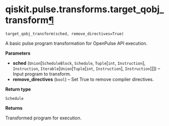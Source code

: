 # qiskit.pulse.transforms.target\_qobj\_transform[¶](#qiskit-pulse-transforms-target-qobj-transform "Permalink to this headline")

<span id="undefined" />

`target_qobj_transform(sched, remove_directives=True)`

A basic pulse program transformation for OpenPulse API execution.

**Parameters**

*   **sched** (`Union`\[`ScheduleBlock`, `Schedule`, `Tuple`\[`int`, `Instruction`], `Instruction`, `Iterable`\[`Union`\[`Tuple`\[`int`, `Instruction`], `Instruction`]]]) – Input program to transform.
*   **remove\_directives** (`bool`) – Set True to remove compiler directives.

**Return type**

`Schedule`

**Returns**

Transformed program for execution.
